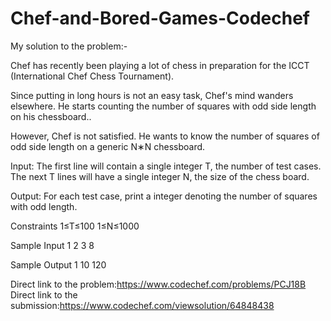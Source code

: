 # Chef-and-Bored-Games-Codechef

My solution to the problem:-

Chef has recently been playing a lot of chess in preparation for the ICCT (International Chef Chess Tournament).

Since putting in long hours is not an easy task, Chef's mind wanders elsewhere. He starts counting the number of squares with odd side length on his chessboard..

However, Chef is not satisfied. He wants to know the number of squares of odd side length on a generic N∗N chessboard.

Input:
The first line will contain a single integer T, the number of test cases.
The next T lines will have a single integer N, the size of the chess board.

Output:
For each test case, print a integer denoting the number of squares with odd length.

Constraints
1≤T≤100
1≤N≤1000

Sample Input 1 
2
3
8

Sample Output 1 
10
120

Direct link to the problem:https://www.codechef.com/problems/PCJ18B
Direct link to the submission:https://www.codechef.com/viewsolution/64848438
